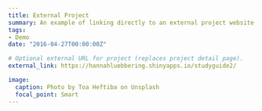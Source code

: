 ```yaml
---
title: External Project
summary: An example of linking directly to an external project website using `external_link`.
tags:
- Demo
date: "2016-04-27T00:00:00Z"

# Optional external URL for project (replaces project detail page).
external_link: https://hannahluebbering.shinyapps.io/studyguide2/

image:
  caption: Photo by Toa Heftiba on Unsplash
  focal_point: Smart
---
```

